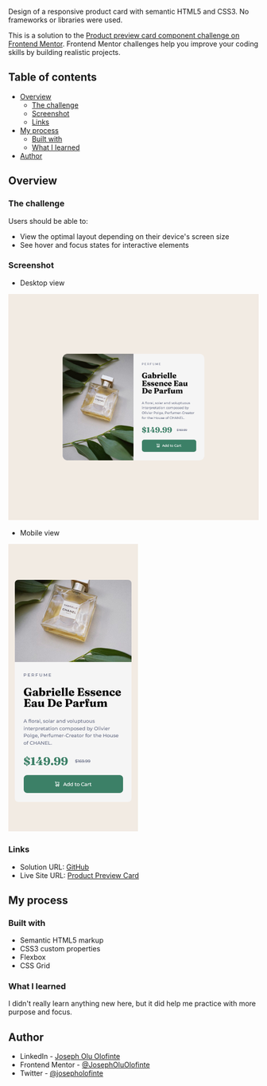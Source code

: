 Design of a responsive product card with semantic HTML5 and CSS3. No frameworks or libraries were used.

This is a solution to the [Product preview card component challenge on Frontend Mentor](https://www.frontendmentor.io/challenges/product-preview-card-component-GO7UmttRfa). Frontend Mentor challenges help you improve your coding skills by building realistic projects. 

## Table of contents

- [Overview](#overview)
  - [The challenge](#the-challenge)
  - [Screenshot](#screenshot)
  - [Links](#links)
- [My process](#my-process)
  - [Built with](#built-with)
  - [What I learned](#what-i-learned)
- [Author](#author)


## Overview

### The challenge

Users should be able to:

- View the optimal layout depending on their device's screen size
- See hover and focus states for interactive elements

### Screenshot

- Desktop view

![](./screenshot.png)

- Mobile view

![](./mobile-screenshot.png)

### Links

- Solution URL: [GitHub](https://github.com/JosephOluOlofinte/product-card)
- Live Site URL: [Product Preview Card](https://josepholuolofinte.github.io/product-card/)

## My process

### Built with

- Semantic HTML5 markup
- CSS3 custom properties
- Flexbox
- CSS Grid

### What I learned

I didn't really learn anything new here, but it did help me practice with more purpose and focus.


## Author

- LinkedIn - [Joseph Olu Olofinte](https://www.linkedin.com/in/joseph-olu/)
- Frontend Mentor - [@JosephOluOlofinte](https://www.frontendmentor.io/profile/JosephOluOlofinte)
- Twitter - [@josepholofinte](https://www.twitter.com/josepholofinte)
